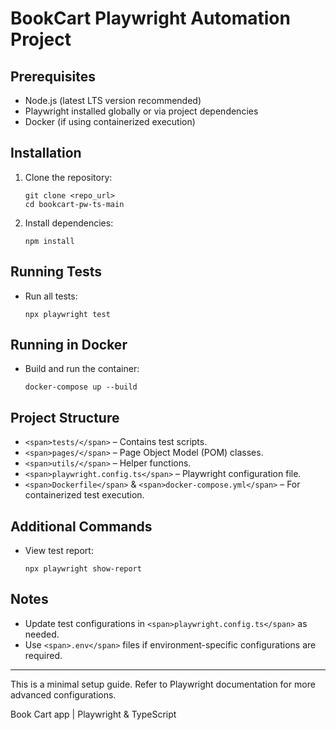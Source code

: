 # BookCart Playwright Automation Project

## Prerequisites

- Node.js (latest LTS version recommended)
- Playwright installed globally or via project dependencies
- Docker (if using containerized execution)

## Installation

1. Clone the repository:
    ```
    git clone <repo_url>
    cd bookcart-pw-ts-main
    ```
2. Install dependencies:
    ```
    npm install
    ```

## Running Tests

- Run all tests:

    ```
    npx playwright test
    ```

## Running in Docker

- Build and run the container:
    ```
    docker-compose up --build
    ```

## Project Structure

- `<span>tests/</span>` – Contains test scripts.
- `<span>pages/</span>` – Page Object Model (POM) classes.
- `<span>utils/</span>` – Helper functions.
- `<span>playwright.config.ts</span>` – Playwright configuration file.
- `<span>Dockerfile</span>` & `<span>docker-compose.yml</span>` – For containerized test execution.

## Additional Commands

- View test report:
    ```
    npx playwright show-report
    ```

## Notes

- Update test configurations in `<span>playwright.config.ts</span>` as needed.
- Use `<span>.env</span>` files if environment-specific configurations are required.

---

This is a minimal setup guide. Refer to Playwright documentation for more advanced configurations.

Book Cart app | Playwright &amp; TypeScript
